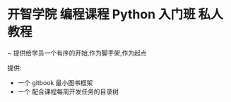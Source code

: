 # 开智学院 编程课程 Python 入门班 私人教程
~ 提供给学员一个有序的开始,作为脚手架,作为起点

提供:

- 一个 gitbook 最小图书框架
- 一个 配合课程每周开发任务的目录树
